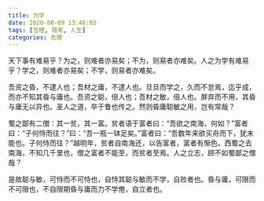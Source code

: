 ```yaml
---
title: 为学
date: 2020-08-09 13:48:03
tags: [哲理, 随笔, 人生]
categories: 哲理
---
```

天下事有难易乎？为之，则难者亦易矣；不为，则易者亦难矣。人之为学有难易乎？学之，则难者亦易矣；不学，则易者亦难矣。

吾资之昏，不逮人也；吾材之庸，不逮人也。旦旦而学之，久而不怠焉，迄乎成，而亦不知其昏与庸也。吾资之聪，倍人也；吾材之敏，倍人也。屏弃而不用，其昏与庸无以异也。圣人之道，卒于鲁也传之。然则昏庸聪敏之用，岂有常哉？

蜀之鄙有二僧：其一贫，其一富。贫者语于富者曰：“吾欲之南海，何如？”富者曰：“子何恃而往？”曰：“吾一瓶一钵足矣。”富者曰：“吾数年来欲买舟而下，犹未能也。子何恃而往？”越明年，贫者自南海还，以告富者，富者有惭色。西蜀之去南海，不知几千里也，僧之富者不能至，而贫者至焉。人之立志，顾不如蜀鄙之僧哉？

是故聪与敏，可恃而不可恃也，自恃其聪与敏而不学，自败者也。昏与庸，可限而不可限也，不自限期昏与庸而力不学倦，自立者也。

